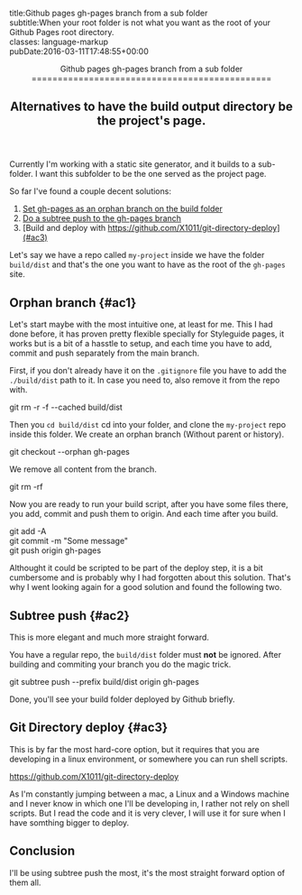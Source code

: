 title:Github pages gh-pages branch from a sub folder\
subtitle:When your root folder is not what you want as the root of your Github Pages root directory.\
classes: language-markup\
pubDate:2016-03-11T17:48:55+00:00

<header>
<hgroup>
Github pages gh-pages branch from a sub folder
==============================================

Alternatives to have the build output directory be the project's page.
----------------------------------------------------------------------

</hgroup>
</header>
Currently I'm working with a static site generator, and it builds to a sub-folder. I want this subfolder to be the one served as the project page.

So far I've found a couple decent solutions:

1.  [Set gh-pages as an orphan branch on the build folder](#ac1)
2.  [Do a subtree push to the gh-pages branch](#ac2)
3.  [Build and deploy with https://github.com/X1011/git-directory-deploy](#ac3)

Let's say we have a repo called `my-project` inside we have the folder `build/dist` and that's the one you want to have as the root of the `gh-pages` site.

Orphan branch {#ac1}
-------------

Let's start maybe with the most intuitive one, at least for me. This I had done before, it has proven pretty flexible specially for Styleguide pages, it works but is a bit of a hasstle to setup, and each time you have to add, commit and push separately from the main branch.

First, if you don't already have it on the `.gitignore` file you have to add the `./build/dist` path to it. In case you need to, also remove it from the repo with.

git rm -r -f --cached build/dist

Then you `cd build/dist` cd into your folder, and clone the `my-project` repo inside this folder. We create an orphan branch (Without parent or history).

git checkout --orphan gh-pages

We remove all content from the branch.

git rm -rf

Now you are ready to run your build script, after you have some files there, you add, commit and push them to origin. And each time after you build.

git add -A\
git commit -m "Some message"\
git push origin gh-pages

Althought it could be scripted to be part of the deploy step, it is a bit cumbersome and is probably why I had forgotten about this solution. That's why I went looking again for a good solution and found the following two.

Subtree push {#ac2}
------------

This is more elegant and much more straight forward.

You have a regular repo, the `build/dist` folder must **not** be ignored. After building and commiting your branch you do the magic trick.

git subtree push --prefix build/dist origin gh-pages

Done, you'll see your build folder deployed by Github briefly.

Git Directory deploy {#ac3}
--------------------

This is by far the most hard-core option, but it requires that you are developing in a linux environment, or somewhere you can run shell scripts.

<https://github.com/X1011/git-directory-deploy>

As I'm constantly jumping between a mac, a Linux and a Windows machine and I never know in which one I'll be developing in, I rather not rely on shell scripts. But I read the code and it is very clever, I will use it for sure when I have somthing bigger to deploy.

Conclusion
----------

I'll be using subtree push the most, it's the most straight forward option of them all.
